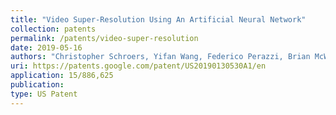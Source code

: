 ```yaml
---
title: "Video Super-Resolution Using An Artificial Neural Network"
collection: patents
permalink: /patents/video-super-resolution
date: 2019-05-16
authors: "Christopher Schroers, Yifan Wang, Federico Perazzi, Brian McWilliams, Alexander Sorkine-Hornung"
uri: https://patents.google.com/patent/US20190130530A1/en
application: 15/886,625
publication:
type: US Patent
---
```


